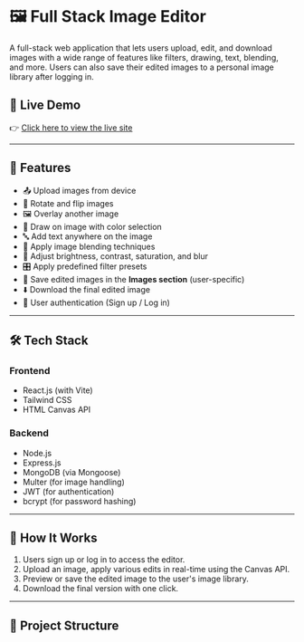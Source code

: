 # 🖼️ Full Stack Image Editor

A full-stack web application that lets users upload, edit, and download images with a wide range of features like filters, drawing, text, blending, and more. Users can also save their edited images to a personal image library after logging in.

## 🚀 Live Demo

👉 [Click here to view the live site](https://your-deployment-link.com)

---

## 🧩 Features

- 📤 Upload images from device  
- 🔁 Rotate and flip images  
- 🖼️ Overlay another image  
- 🎨 Draw on image with color selection  
- 🔤 Add text anywhere on the image  
- 🧪 Apply image blending techniques  
- 🌈 Adjust brightness, contrast, saturation, and blur  
- 🎛️ Apply predefined filter presets  
- 💾 Save edited images in the **Images section** (user-specific)  
- ⬇️ Download the final edited image  
- 🔐 User authentication (Sign up / Log in)

---

## 🛠️ Tech Stack

### Frontend
- React.js (with Vite)
- Tailwind CSS
- HTML Canvas API

### Backend
- Node.js
- Express.js
- MongoDB (via Mongoose)
- Multer (for image handling)
- JWT (for authentication)
- bcrypt (for password hashing)

---

## 🧠 How It Works

1. Users sign up or log in to access the editor.
2. Upload an image, apply various edits in real-time using the Canvas API.
3. Preview or save the edited image to the user's image library.
4. Download the final version with one click.

---

## 📂 Project Structure

